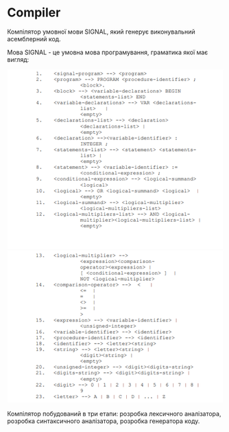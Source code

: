 # Compiler
<p>Компілятор умовної мови SIGNAL, який генерує виконувальний асемблерний код.</p>
<p>Мова SIGNAL - це умовна мова програмування, граматика якої має вигляд:</p>

![Фото граматики](https://github.com/DmitryTrofimtsov/Compiler/blob/main/Граматика_1.png)
![фото граматики](https://github.com/DmitryTrofimtsov/Compiler/blob/main/Граматика_2.png)

Компілятор побудований в три етапи: розробка лексичного аналізатора, розробка синтаксичного аналізатора, розробка генератора коду.
